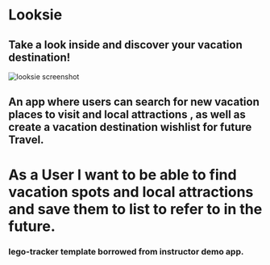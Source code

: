 # Looksie 
## Take a look inside and discover your vacation destination!
![looksie screenshot](https://user-images.githubusercontent.com/59499644/80938440-ba68c900-8d9e-11ea-82a7-2bd615614640.jpg)
  
  ## An app where users can search for new vacation places to visit and local attractions , as well as create a vacation destination wishlist for future Travel. 
  
  # As a User I want to be able to find vacation spots and local attractions and save them to list to refer to in the future. 
 
### lego-tracker template borrowed from instructor demo app. 
